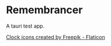 # Remembrancer

A tauri test app.

[Clock icons created by Freepik - Flaticon](https://www.flaticon.com/free-icons/clock)
